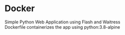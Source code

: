 # Docker
Simple Python Web Application using Flash and Waitress\
Dockerfile containerizes the app using python:3.8-alpine

